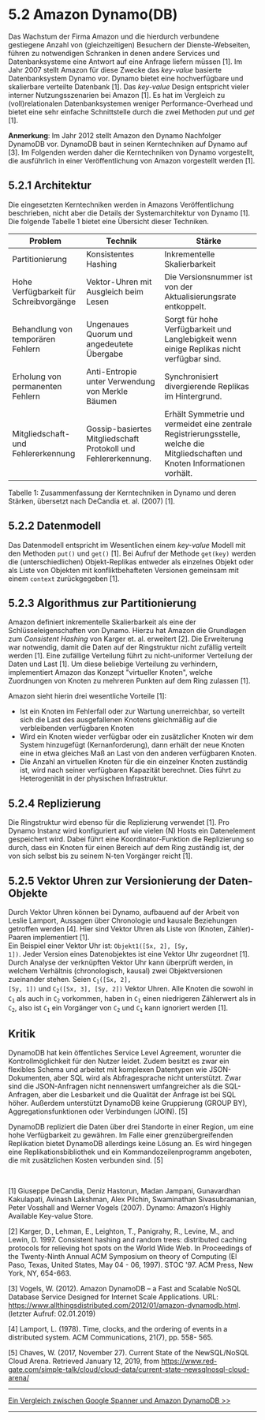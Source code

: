 # 5.2 Amazon Dynamo(DB)

Das Wachstum der Firma Amazon und die hierdurch verbundene gestiegene Anzahl von
(gleichzeitigen) Besuchern der Dienste-Webseiten, führen zu notwendigen
Schranken in denen andere Services und Datenbanksysteme eine Antwort auf eine
Anfrage liefern müssen [1]. Im Jahr 2007 stellt Amazon für diese Zwecke das
*key-value* basierte Datenbanksystem Dynamo vor. Dynamo bietet
eine hochverfügbare und skalierbare verteilte Datenbank [1].
Das *key-value* Design entspricht vieler interner Nutzungsszenarien bei Amazon [1].
Es hat im Vergleich zu (voll)relationalen Datenbanksystemen weniger
Performance-Overhead und bietet eine sehr einfache Schnittstelle durch die zwei
Methoden *put* und *get* [1].

**Anmerkung**: Im Jahr 2012 stellt Amazon den Dynamo Nachfolger DynamoDB vor.
DynamoDB baut in seinen Kerntechniken auf Dynamo auf [3]. Im Folgenden werden
daher die Kerntechniken von Dynamo vorgestellt, die ausführlich in einer
Veröffentlichung von Amazon vorgestellt werden [1].

## 5.2.1 Architektur
Die eingesetzten Kerntechniken werden in Amazons Veröffentlichung beschrieben,
nicht aber die Details der Systemarchitektur von Dynamo [1].
Die folgende Tabelle 1 bietet eine Übersicht dieser Techniken.

<table>
<thead>
<tr>
<th>Problem</th>
<th>Technik</th>
<th>Stärke</th>
</tr>
</thead>

<tbody>
<tr>
<td>Partitionierung</td>
<td>Konsistentes Hashing</td>
<td>Inkrementelle Skalierbarkeit</td>
</tr>
<tr>
<td>Hohe Verfügbarkeit für Schreibvorgänge</td>
<td>Vektor-Uhren mit Ausgleich beim Lesen</td>
<td>Die Versionsnummer ist von der Aktualisierungsrate entkoppelt.</td>
</tr>
<td>Behandlung von temporären Fehlern</td>
<td>Ungenaues Quorum und angedeutete Übergabe</td>
<td>Sorgt für hohe Verfügbarkeit und Langlebigkeit wenn einige Replikas nicht verfügbar sind.</td>
</tr>
<tr>
<td>Erholung von permanenten Fehlern</td>
<td>Anti-Entropie unter Verwendung von Merkle Bäumen</td>
<td>Synchronisiert divergierende Replikas im Hintergrund.</td>
</tr>
<tr>
<td>Mitgliedschaft- und Fehlererkennung</td>
<td>Gossip-basiertes Mitgliedschaft Protokoll und Fehlererkennung.</td>
<td>Erhält Symmetrie und vermeidet eine zentrale Registrierungsstelle, welche
  die Mitgliedschaften und Knoten Informationen vorhält.</td>
</tr>
</tbody>
</table>

Tabelle 1: Zusammenfassung der Kerntechniken in Dynamo und deren Stärken,
übersetzt nach DeCandia et. al. (2007) [1].

## 5.2.2 Datenmodell
Das Datenmodell entspricht im Wesentlichen einem *key-value* Modell mit den Methoden <code>put()</code>
und <code>get()</code> [1]. Bei Aufruf der Methode <code>get(key)</code> werden
die (unterschiedlichen) Objekt-Replikas entweder als einzelnes Objekt oder als
Liste von Objekten mit konfliktbehafteten Versionen gemeinsam mit einem
<code>context</code> zurückgegeben [1].

## 5.2.3 Algorithmus zur Partitionierung
Amazon definiert inkrementelle Skalierbarkeit als eine der Schlüsseleigenschaften
von Dynamo. Hierzu hat Amazon die Grundlagen zum *Consistent Hashing* von Karger et. al. erweitert [2].
Die Erweiterung war notwendig, damit die Daten auf der Ringstruktur nicht
zufällig verteilt werden [1]. Eine zufällige Verteilung führt zu nicht-uniformer
Verteilung der Daten und Last [1]. Um diese beliebige Verteilung zu verhindern,
implementiert Amazon das Konzept "virtueller Knoten", welche Zuordnungen
von Knoten zu mehreren Punkten auf dem Ring zulassen [1].  

Amazon sieht hierin drei wesentliche Vorteile [1]:
- Ist ein Knoten im Fehlerfall oder zur Wartung unerreichbar, so verteilt sich
  die Last des ausgefallenen Knotens gleichmäßig auf die verbleibenden
  verfügbaren Knoten
- Wird ein Knoten wieder verfügbar oder ein zusätzlicher Knoten wir dem System
  hinzugefügt (Kernanforderung), dann erhält der neue Knoten eine in etwa
  gleiches Maß an Last von den anderen verfügbaren Knoten.
- Die Anzahl an virtuellen Knoten für die ein einzelner Knoten zuständig ist,
  wird nach seiner verfügbaren Kapazität berechnet. Dies führt zu Heterogenität
  in der physischen Infrastruktur.

## 5.2.4 Replizierung

Die Ringstruktur wird ebenso für die Replizierung verwendet [1]. Pro Dynamo
Instanz wird konfiguriert auf wie vielen (N) Hosts ein Datenelement gespeichert
wird. Dabei führt eine Koordinator-Funktion die Replizierung so durch, dass ein
Knoten für einen Bereich auf dem Ring zuständig ist, der von sich selbst bis zu
seinem N-ten Vorgänger reicht [1].

## 5.2.5 Vektor Uhren zur Versionierung der Daten-Objekte
Durch Vektor Uhren können bei Dynamo, aufbauend auf der Arbeit von Leslie Lamport,
Aussagen über Chronologie und kausale Beziehungen getroffen werden [4].
Hier sind Vektor Uhren als Liste von (Knoten, Zähler)-Paaren implementiert [1].  
Ein Beispiel einer Vektor Uhr ist: <code>Objekt1([Sx, 2], [Sy, 1])</code>.
Jeder Version eines Datenobjektes ist eine Vektor Uhr zugeordnet [1]. Durch Analyse
der verknüpften Vektor Uhr kann überprüft werden, in welchem Verhältnis
(chronologisch, kausal) zwei Objektversionen zueinander stehen.
Seien <code>C<sub>1</sub>([Sx, 2], [Sy, 1])</code> und <code>C<sub>2</sub>([Sx, 3], [Sy, 2])</code> Vektor Uhren. Alle Knoten die sowohl in <code>C<sub>1</sub></code> als auch in
<code>C<sub>2</sub></code> vorkommen, haben in <code>C<sub>1</sub></code> einen
niedrigeren Zählerwert als in <code>C<sub>2</sub></code>, also ist <code>C<sub>1</sub></code>
ein Vorgänger von <code>C<sub>2</sub></code> und <code>C<sub>1</sub></code> kann
ignoriert werden [1].

## Kritik
DynamoDB hat kein öffentliches Service Level Agreement, worunter die Kontrollmöglichkeit für den Nutzer leidet. Zudem besitzt es zwar ein flexibles Schema und arbeitet mit komplexen Datentypen wie JSON-Dokumenten, aber SQL wird als Abfragesprache nicht unterstützt. Zwar sind die JSON-Anfragen nicht nennenswert umfangreicher als die SQL-Anfragen, aber die Lesbarkeit und die Qualität der Anfrage ist bei SQL höher. Außerdem unterstützt DynamoDB keine Gruppierung (GROUP BY), Aggregationsfunktionen oder Verbindungen (JOIN). [5]

DynamoDB repliziert die Daten über drei Standorte in einer Region, um eine hohe Verfügbarkeit zu gewähren. Im Falle einer grenzübergreifenden Replikation bietet DynamoDB allerdings keine Lösung an. Es wird hingegen eine Replikationsbibliothek und ein Kommandozeilenprogramm angeboten, die mit zusätzlichen Kosten verbunden sind. [5]

<br />

[1] Giuseppe DeCandia, Deniz Hastorun, Madan Jampani, Gunavardhan Kakulapati,
Avinash Lakshman, Alex Pilchin, Swaminathan Sivasubramanian, Peter Vosshall
and Werner Vogels (2007). Dynamo: Amazon’s Highly Available Key-value Store.

[2] Karger, D., Lehman, E., Leighton, T., Panigrahy, R., Levine,
M., and Lewin, D. 1997. Consistent hashing and random
trees: distributed caching protocols for relieving hot spots on
the World Wide Web. In Proceedings of the Twenty-Ninth
Annual ACM Symposium on theory of Computing (El Paso,
Texas, United States, May 04 - 06, 1997). STOC '97. ACM
Press, New York, NY, 654-663.

[3] Vogels, W. (2012). Amazon DynamoDB – a Fast and Scalable NoSQL Database Service Designed for Internet Scale Applications.
URL: https://www.allthingsdistributed.com/2012/01/amazon-dynamodb.html.
(letzter Aufruf: 02.01.2019)

[4] Lamport, L. (1978). Time, clocks, and the ordering of events in a
distributed system. ACM Communications, 21(7), pp. 558-
565.

[5] Chaves, W. (2017, November 27). Current State of the NewSQL/NoSQL Cloud Arena. Retrieved January 12, 2019, from https://www.red-gate.com/simple-talk/cloud/cloud-data/current-state-newsqlnosql-cloud-arena/

***

[Ein Vergleich zwischen Google Spanner und Amazon DynamoDB >>](5_3_Ein_Vergleich_zwischen_Google_Spanner_und_Amazon_DynamoDB.md)

***
